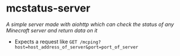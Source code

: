 # mcstatus-server
*A simple server made with aiohttp which can check the status of any Minecraft server and return data on it*
<br>
* Expects a request like `GET /mcping?host=host_address_of_server&port=port_of_server`
